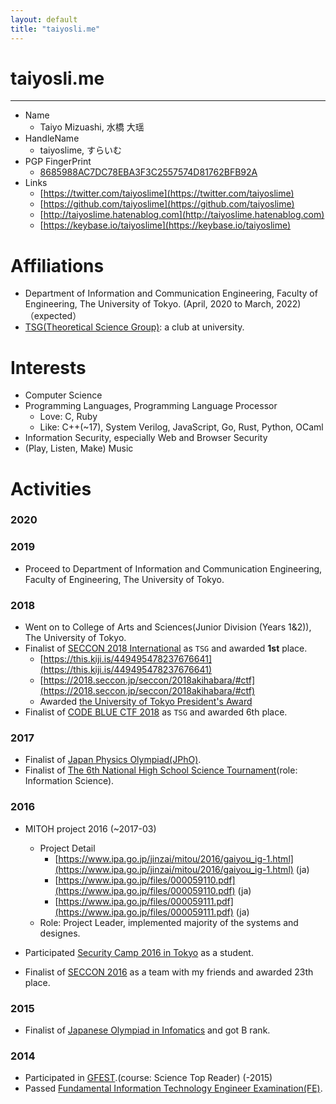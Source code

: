 ```yaml
---
layout: default
title: "taiyosli.me"
---
```


# taiyosli.me
---
- Name
	- Taiyo Mizuashi, 水橋 大瑶
- HandleName
	- taiyoslime, すらいむ
- PGP FingerPrint
	- [8685988AC7DC78EBA3F3C2557574D81762BFB92A](https://keybase.io/taiyoslime)
- Links
	- [https://twitter.com/taiyoslime](https://twitter.com/taiyoslime)
	- [https://github.com/taiyoslime](https://github.com/taiyoslime)
	- [http://taiyoslime.hatenablog.com](http://taiyoslime.hatenablog.com)
	- [https://keybase.io/taiyoslime](https://keybase.io/taiyoslime)


# Affiliations
- Department of Information and Communication Engineering, Faculty of Engineering, The University of Tokyo. (April, 2020 to March, 2022)（expected）
- [TSG(Theoretical Science Group)](https://tsg.ne.jp/): a club at university.


# Interests
- Computer Science
- Programming Languages, Programming Language Processor
	- Love: C, Ruby
    - Like: C++(~17), System Verilog, JavaScript, Go, Rust, Python, OCaml
- Information Security, especially Web and Browser Security
- (Play, Listen, Make) Music

# Activities
### 2020

### 2019

- Proceed to Department of Information and Communication Engineering, Faculty of Engineering, The University of Tokyo.

### 2018

- Went on to College of Arts and Sciences(Junior Division (Years 1&2)), The University of Tokyo.
- Finalist of [SECCON 2018 International](https://2018.seccon.jp/seccon/2018akihabara/#ctf) as `TSG` and awarded **1st** place.
	- [https://this.kiji.is/449495478237676641](https://this.kiji.is/449495478237676641)
	- [https://2018.seccon.jp/seccon/2018akihabara/#ctf](https://2018.seccon.jp/seccon/2018akihabara/#ctf)
	- Awarded [the University of Tokyo President's Award](https://www.u-tokyo.ac.jp/ja/students/events/h12_01.html)
-  Finalist of [CODE BLUE CTF 2018](http://ctf.codeblue.jp/) as `TSG` and awarded 6th place.

### 2017

- Finalist of [Japan Physics Olympiad(JPhO)](http://www.jpho.jp/).
- Finalist of [The 6th National High School Science Tournament](https://koushien.jst.go.jp/koushien/tournament/2016/index.html)(role: Information Science).

### 2016

- MITOH project 2016 (~2017-03)
	- Project Detail
	   - [https://www.ipa.go.jp/jinzai/mitou/2016/gaiyou_ig-1.html](https://www.ipa.go.jp/jinzai/mitou/2016/gaiyou_ig-1.html) (ja)
	   - [https://www.ipa.go.jp/files/000059110.pdf](https://www.ipa.go.jp/files/000059110.pdf) (ja)
	   - [https://www.ipa.go.jp/files/000059111.pdf](https://www.ipa.go.jp/files/000059111.pdf) (ja)
	- Role: Project Leader, implemented majority of the systems and designes.

- Participated [Security Camp 2016 in Tokyo](https://www.ipa.go.jp/jinzai/camp/2016/zenkoku2016.html) as a student.
- Finalist of [SECCON 2016](https://2017.seccon.jp/) as a team with my friends and awarded 23th place.

### 2015
- Finalist of [Japanese Olympiad in Infomatics](https://www.ioi-jp.org/) and got B rank.

### 2014
- Participated in [GFEST](http://gfest.tsukuba.ac.jp/).(course: Science Top Reader)  (-2015)
- Passed [Fundamental Information Technology Engineer Examination(FE)](https://www.jitec.ipa.go.jp/1_11seido/fe.html).




